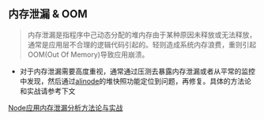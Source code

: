 内存泄漏 & OOM
---

> 内存泄漏是指程序中己动态分配的堆内存由于某种原因未释放或无法释放，通常是应用层不合理的逻辑代码引起的。轻则造成系统内存浪费，重则引起OOM(Out Of Memory)导致应用崩溃。

* 对于内存泄漏需要高度重视，通常通过压测去暴露内存泄漏或者从平常的监控中发现，然后通过[alinode](http://alinode.alibaba-inc.com/)的堆快照功能定位到问题，再修复。具体的方法论和实战请参考下文

[Node应用内存泄漏分析方法论与实战](../../articles/node-memory-leak.md)